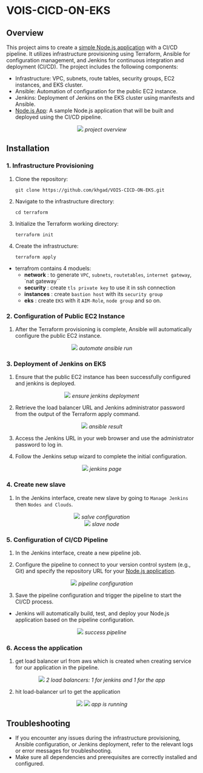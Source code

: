 # VOIS-CICD-ON-EKS

## Overview
This project aims to create a [simple Node.js application](https://github.com/khgad/simple-nodejs-app) with a CI/CD pipeline. It utilizes infrastructure provisioning using Terraform, Ansible for configuration management, and Jenkins for continuous integration and deployment (CI/CD). The project includes the following components:

- Infrastructure: VPC, subnets, route tables, security groups, EC2 instances, and EKS cluster.
- Ansible: Automation of configuration for the public EC2 instance.
- Jenkins: Deployment of Jenkins on the EKS cluster using manifests and Ansible.
- [Node.js App](https://github.com/khgad/simple-nodejs-app): A sample Node.js application that will be built and deployed using the CI/CD pipeline.

<div align="center">
<img src="screenshots/project-overview.png">
<i>project overview</i>
</div>

## Installation

### 1. Infrastructure Provisioning
1. Clone the repository:
   ```
   git clone https://github.com/khgad/VOIS-CICD-ON-EKS.git
   ```

2. Navigate to the infrastructure directory:
   ```
   cd terraform
   ```

3. Initialize the Terraform working directory:
   ```
   terraform init
   ```

4. Create the infrastructure:
   ```
   terraform apply
   ```

- terrafrom contains 4 moduels:
    - **network** : to generate `VPC`, `subnets`, `routetables`, `internet gateway`, `nat gateway``  
    - **security** : create `tls private key` to use it in ssh connection
    - **instances** : create `bastion host` with its `security group`
    - **eks** : create `EKS` with it `AIM-Role`, `node group` and so on.

### 2. Configuration of Public EC2 Instance
1. After the Terraform provisioning is complete, Ansible will automatically configure the public EC2 instance.

<div align="center">
<img src="screenshots/run-ansible-auto.png">
<i>automate ansible run</i>
</div>

### 3. Deployment of Jenkins on EKS
1. Ensure that the public EC2 instance has been successfully configured and jenkins is deployed.

<div align="center">
<img src="screenshots/ensure-jenkins-deployment.png">
<i>ensure jenkins deployment</i>
</div>

2. Retrieve the load balancer URL and Jenkins administrator password from the output of the Terraform apply command.

<div align="center">
<img src="screenshots/ansible-result.png">
<i>ansible result</i>
</div>


3. Access the Jenkins URL in your web browser and use the administrator password to log in.

4. Follow the Jenkins setup wizard to complete the initial configuration.

<div align="center">
<img src="screenshots/jenkins-startup.png">
<i>jenkins page</i>
</div>

### 4. Create new slave
1. In the Jenkins interface, create new slave by going to `Manage Jenkins` then `Nodes and Clouds`.

<div align="center">
<img src="screenshots/slave-creation-1.png">
<i>salve configuration</i>
</div>

<div align="center">
<img src="screenshots/slave-creation-2.png">
<i>slave node</i>
</div>


### 5. Configuration of CI/CD Pipeline
1. In the Jenkins interface, create a new pipeline job.

2. Configure the pipeline to connect to your version control system (e.g., Git) and specify the repository URL for your [Node.js application](https://github.com/khgad/simple-nodejs-app).

<div align="center">
<img src="screenshots/pipeline-configuration.png">
<i>pipeline configuration</i>
</div>

3. Save the pipeline configuration and trigger the pipeline to start the CI/CD process.

- Jenkins will automatically build, test, and deploy your Node.js application based on the pipeline configuration.

<div align="center">
<img src="screenshots/success-pipeline.png">
<i>success pipeline</i>
</div>

### 6. Access the application
1. get load balancer url from aws which is created when creating service for our application in the pipeline.

<div align="center">
<img src="screenshots/load-balancers.png">
<i>2 load balancers: 1 for jenkins and 1 for the app</i>
</div>


2. hit load-balancer url to get the application

<div align="center">
<img src="screenshots/access-app-1.png">
<img src="screenshots/access-app-2.png">
<i>app is running</i>
</div>

## Troubleshooting
- If you encounter any issues during the infrastructure provisioning, Ansible configuration, or Jenkins deployment, refer to the relevant logs or error messages for troubleshooting.
- Make sure all dependencies and prerequisites are correctly installed and configured.
